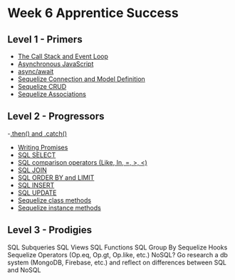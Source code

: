 # Week 6 Apprentice Success


## Level 1 - Primers
- [The Call Stack and Event Loop](./1-primers/1-call-stack-event-loop/README.md)
- [Asynchronous JavaScript](./1-primers/2-asynchronous-javascript/README.md)
- [async/await](./1-primers/3-async-await/README.md)
- [Sequelize Connection and Model Definition](./1-primers/4-sequelize-connection-model/README.md)
- [Sequelize CRUD](./1-primers/5-sequelize-crud/README.md)
- [Sequelize Associations](./1-primers/6-sequelize-associations/README.md)

## Level 2 - Progressors
-[.then() and .catch()](./2-progressors/1-then-catch/README.md)
- [Writing Promises](./2-progressors/2-writing-promises/README.md)
- [SQL SELECT](./2-progressors/3-sql-select/README.md)
- [SQL comparison operators (Like, In, =, >, <)](./2-progressors/4-sql-comparison-operators/README.md)
- [SQL JOIN](./2-progressors/5-sql-join/README.md)
- [SQL ORDER BY and LIMIT](./2-progressors/6-sql-order-by-limit/README.md)
- [SQL INSERT](./2-progressors/7-sql-insert/README.md)
- [SQL UPDATE](./2-progressors/8-sql-update/README.md)
- [Sequelize class methods](./2-progressors/9-sequelize-class-methods/README.md)
- [Sequelize instance methods](./2-progressors/10-sequelize-instance-methods/README.md)
  
## Level 3 - Prodigies
SQL Subqueries
SQL Views
SQL Functions
SQL Group By
Sequelize Hooks
Sequelize Operators (Op.eq, Op.gt, Op.like, etc.)
NoSQL?
Go research a db system (MongoDB, Firebase, etc.) and reflect on differences between SQL and NoSQL




